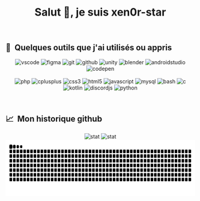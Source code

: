 <h1 align="center">Salut 👋, je suis xen0r-star</h1>
<br>

<h2 align="left"> 🚀 &nbsp;Quelques outils que j'ai utilisés ou appris</h2>
<p align="center">
<img src="https://cdn.jsdelivr.net/gh/devicons/devicon/icons/vscode/vscode-original.svg" alt="vscode" width="40" height="40"/>
<img src="https://cdn.jsdelivr.net/gh/devicons/devicon/icons/figma/figma-original.svg" alt="figma" width="40" height="40"/>
<img src="https://cdn.jsdelivr.net/gh/devicons/devicon/icons/git/git-original.svg" alt="git" width="40" height="40"/>
<img src="https://cdn.jsdelivr.net/gh/devicons/devicon/icons/github/github-original.svg" alt="github" width="40" height="40"/>
<img src="https://cdn.jsdelivr.net/gh/devicons/devicon/icons/unity/unity-original.svg" alt="unity" width="40" height="40"/>
<img src="https://cdn.jsdelivr.net/gh/devicons/devicon/icons/blender/blender-original.svg" alt="blender" width="40" height="40"/>
<img src="https://cdn.jsdelivr.net/gh/devicons/devicon/icons/androidstudio/androidstudio-original.svg" alt="androidstudio" width="40" height="40"/>
<img src="https://cdn.jsdelivr.net/gh/devicons/devicon/icons/codepen/codepen-plain.svg" alt="codepen" width="40" height="40"/>

<br>
<br>

<img src="https://cdn.jsdelivr.net/gh/devicons/devicon/icons/php/php-original.svg" alt="php" width="40" height="40"/>
<img src="https://cdn.jsdelivr.net/gh/devicons/devicon/icons/cplusplus/cplusplus-original.svg" alt="cplusplus" width="40" height="40"/>
<img src="https://cdn.jsdelivr.net/gh/devicons/devicon/icons/css3/css3-original.svg" alt="css3" width="40" height="40"/>
<img src="https://cdn.jsdelivr.net/gh/devicons/devicon/icons/html5/html5-original.svg" alt="html5" width="40" height="40"/>
<img src="https://cdn.jsdelivr.net/gh/devicons/devicon/icons/javascript/javascript-original.svg" alt="javascript" width="40" height="40"/>
<img src="https://cdn.jsdelivr.net/gh/devicons/devicon/icons/mysql/mysql-original.svg" alt="mysql" width="40" height="40"/>
<img src="https://cdn.jsdelivr.net/gh/devicons/devicon/icons/bash/bash-original.svg" alt="bash" width="40" height="40"/>
<img src="https://cdn.jsdelivr.net/gh/devicons/devicon/icons/c/c-original.svg" alt="c" width="45" height="40"/>
<img src="https://cdn.jsdelivr.net/gh/devicons/devicon/icons/kotlin/kotlin-original.svg" alt="kotlin" width="40" height="40"/>        
<img src="https://cdn.jsdelivr.net/gh/devicons/devicon/icons/discordjs/discordjs-original.svg" alt="discordjs" width="40" height="40"/>
<img src="https://cdn.jsdelivr.net/gh/devicons/devicon/icons/python/python-original.svg" alt="python" width="40" height="40"/>
</p>

<br>

<h2 align="left"> 📈 &nbsp;Mon historique github</h2>
<p align="center">
<img src="https://github-readme-stats.vercel.app/api?username=xen0r-star&show_icons=true&theme=dracula&rank_icon=github" alt="stat" height="150"/>
<img src="https://github-readme-stats.vercel.app/api/top-langs/?username=xen0r-star&layout=compact&theme=dracula" alt="stat" height="150"/>

<br>
  
<picture>
  <source media="(prefers-color-scheme: dark)" srcset="https://raw.githubusercontent.com/xen0r-star/xen0r-star/output/github-contribution-grid-snake-dark.svg">
  <source media="(prefers-color-scheme: light)" srcset="https://raw.githubusercontent.com/xen0r-star/xen0r-star/output/github-contribution-grid-snake.svg">
  <img alt="github contribution grid snake animation" src="https://raw.githubusercontent.com/xen0r-star/xen0r-star/output/github-contribution-grid-snake.svg" height="150">
</picture>
</p>
